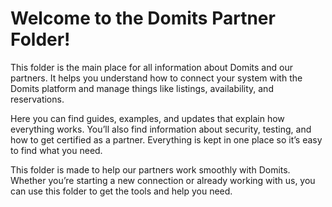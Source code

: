 # Welcome to the Domits Partner Folder!
This folder is the main place for all information about Domits and our partners. It helps you understand how to connect your system with the Domits platform and manage things like listings, availability, and reservations.

Here you can find guides, examples, and updates that explain how everything works. You’ll also find information about security, testing, and how to get certified as a partner. Everything is kept in one place so it’s easy to find what you need.

This folder is made to help our partners work smoothly with Domits. Whether you’re starting a new connection or already working with us, you can use this folder to get the tools and help you need.